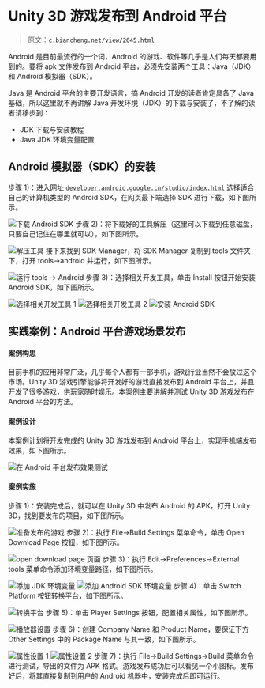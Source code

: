 # Unity 3D 游戏发布到 Android 平台

> 原文：[`c.biancheng.net/view/2645.html`](http://c.biancheng.net/view/2645.html)

Android 是目前最流行的一个词，Android 的游戏、软件等几乎是人们每天都要用到的。要将 apk 文件发布到 Android 平台，必须先安装两个工具：Java（JDK）和 Android 模拟器（SDK）。

Java 是 Android 平台的主要开发语言，搞 Android 开发的读者肯定具备了 Java 基础，所以这里就不再讲解 Java 开发环境（JDK）的下载与安装了，不了解的读者请移步到：

*   JDK 下载与安装教程
*   Java JDK 环境变量配置

## Android 模拟器（SDK）的安装

步骤 1)：进入网址 [`developer.android.google.cn/studio/index.html`](https://developer.android.google.cn/studio/index.html) 选择适合自己的计算机类型的 Android SDK，在网页最下端选择 SDK 进行下载，如下图所示。

![下载 Android SDK](img/64c0031dcb9ed9ccfbb4b5af459b1463.png)
步骤 2)：将下载好的工具解压（这里可以下载到任意磁盘，只要自己记住在哪里就可以），如下图所示。

![解压工具](img/0606e8aa79042a85e5debd0feb9e80f0.png)
接下来找到 SDK Manager，将 SDK Manager 复制到 tools 文件夹下，打开 tools→android 并运行，如下图所示。

![运行 tools → Android](img/81de3ecf45d7ef88fd7016c59f7cf575.png)
步骤 3)：选择相关开发工具，单击 Install 按钮开始安装 Android SDK，如下图所示。

![选择相关开发工具 1](img/c6577a3312c4adffc892f2fdb3f31f08.png)
![选择相关开发工具 2](img/b4461d7f4ebb8a567444c03aea0ffa80.png)
![安装 Android SDK](img/35c16fb09c7ff48406641c1cfbe79652.png)

## 实践案例：Android 平台游戏场景发布

#### 案例构思

目前手机的应用非常广泛，几乎每个人都有一部手机，游戏行业当然不会放过这个市场。Unity 3D 游戏引擎能够将开发好的游戏直接发布到 Android 平台上，并且开发了很多游戏，供玩家随时娱乐。本案例主要讲解并测试 Unity 3D 游戏发布在 Android 平台的方法。

#### 案例设计

本案例计划将开发完成的 Unity 3D 游戏发布到 Android 平台上，实现手机端发布效果，如下图所示。

![在 Android 平台发布效果测试](img/e211d0c1c9cc5431eae99e25a435383a.png)

#### 案例实施

步骤 1)：安装完成后，就可以在 Unity 3D 中发布 Android 的 APK，打开 Unity 3D，找到要发布的项目，如下图所示。

![准备发布的游戏](img/a1fb62d1af45b87140112bdaae38009c.png)
步骤 2)：执行 File→Build Settings 菜单命令，单击 Open Download Page 按钮，如下图所示。

![open download page 页面](img/9b17be41a4b95e9ba39374209326163f.png)
步骤 3)：执行 Edit→Preferences→External tools 菜单命令添加环境变量路径，如下图所示。

![添加 JDK 环境变量](img/7e7686265daa3529685af73d530e559b.png)
![添加 Android SDK 环境变量](img/9e95556c22140df0f5e6dbdfaf7b4b3c.png)
步骤 4)：单击 Switch Platform 按钮转换平台，如下图所示。

![转换平台](img/ae5e2ae74a569fe4293a710f79c1ab00.png)
步骤 5)：单击 Player Settings 按钮，配置相关属性，如下图所示。

![播放器设置](img/dc014572c7fa5ff419602cf990557461.png)
步骤 6)：创建 Company Name 和 Product Name，要保证下方 Other Settings 中的 Package Name 与其一致，如下图所示。

![属性设置 1](img/a438d907f31f5d4c41b938e6c4a44c7b.png)
![属性设置 2](img/45408c9dc392fc043eb8fc0303d73053.png)
步骤 7)：执行 File→Build Settings→Build 菜单命令进行测试，导出的文件为 APK 格式。游戏发布成功后可以看见一个小图标。发布好后，将其直接复制到用户的 Android 机器中，安装完成后即可运行。